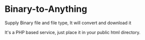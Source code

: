 # Binary-to-Anything
Supply Binary file and file type, It will convert and download it

It's a PHP based service, just place it in your public html directory.
